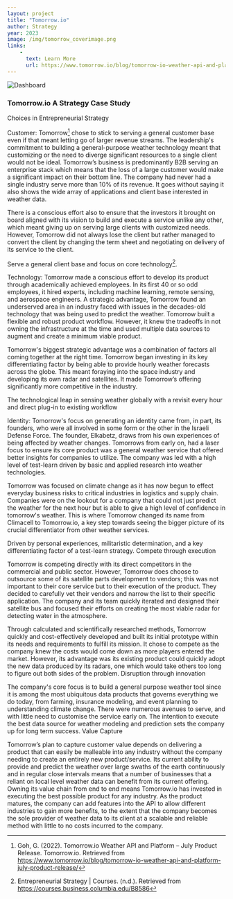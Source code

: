 ```yaml
---
layout: project
title: "Tomorrow.io"
author: Strategy
year: 2023
image: /img/tomorrow_coverimage.png
links:
    -
      text: Learn More
      url: https://www.tomorrow.io/blog/tomorrow-io-weather-api-and-platform-july-product-release/
---
```

![Dashboard](/img/tomorrow.io_dashboardimage.png)
### Tomorrow.io A Strategy Case Study

Choices in Entrepreneurial Strategy

Customer:
Tomorrow[^1] chose to stick to serving a general customer base even if that meant letting go of larger revenue streams. The leadership's commitment to building a general-purpose weather technology meant that customizing or the need to diverge significant resources to a single client would not be ideal. Tomorrow’s business is predominantly B2B serving an enterprise stack which means that the loss of a large customer would make a significant impact on their bottom line. The company had never had a single industry serve more than 10% of its revenue. It goes without saying it also shows the wide array of applications and client base interested in weather data. 

There is a conscious effort also to ensure that the investors it brought on board aligned with its vision to build and execute a service unlike any other, which meant giving up on serving large clients with customized needs. However, Tomorrow did not always lose the client but rather managed to convert the client by changing the term sheet and negotiating on delivery of its service to the client.

Serve a general client base and focus on core technology[^2].

Technology:
Tomorrow made a conscious effort to develop its product through academically achieved employees. In its first 40 or so odd employees, it hired experts, including machine learning, remote sensing, and aerospace engineers. A strategic advantage, Tomorrow found an underserved area in an industry faced with issues in the decades-old technology that was being used to predict the weather. Tomorrow built a flexible and robust product workflow. However, it knew the tradeoffs in not owning the infrastructure at the time and used multiple data sources to augment and create a minimum viable product.

Tomorrow's biggest strategic advantage was a combination of factors all coming together at the right time. Tomorrow began investing in its key differentiating factor by being able to provide hourly weather forecasts across the globe. This meant foraying into the space industry and developing its own radar and satellites. It made Tomorrow’s offering significantly more competitive in the industry.

The technological leap in sensing weather globally with a revisit every hour and direct plug-in to existing workflow

Identity:
Tomorrow's focus on generating an identity came from, in part, its founders, who were all involved in some form or the other in the Israeli Defense Force. The founder, Elkabetz, draws from his own experiences of being affected by weather changes. Tomorrows from early on, had a laser focus to ensure its core product was a general weather service that offered better insights for companies to utilize. The company was led with a high level of test-learn driven by basic and applied research into weather technologies. 

Tomorrow was focused on climate change as it has now begun to effect everyday business risks to critical industries in logistics and supply chain. Companies were on the lookout for a company that could not just predict the weather for the next hour but is able to give a high level of confidence in tomorrow's weather. This is where Tomorrow changed its name from Climacell to Tomorrow.io, a key step towards seeing the bigger picture of its crucial differentiator from other weather services.

Driven by personal experiences, militaristic determination, and a key differentiating factor of a test-learn strategy.
Compete through execution

Tomorrow is competing directly with its direct competitors in the commercial and public sector. However, Tomorrow does choose to outsource some of its satellite parts development to vendors; this was not important to their core service but to their execution of the product. They decided to carefully vet their vendors and narrow the list to their specific application. The company and its team quickly iterated and designed their satellite bus and focused their efforts on creating the most viable radar for detecting water in the atmosphere.

Through calculated and scientifically researched methods, Tomorrow quickly and cost-effectively developed and built its initial prototype within its needs and requirements to fulfill its mission. It chose to compete as the company knew the costs would come down as more players entered the market. However, its advantage was its existing product could quickly adopt the new data produced by its radars, one which would take others too long to figure out both sides of the problem.
Disruption through innovation

The company's core focus is to build a general purpose weather tool since it is among the most ubiquitous data products that governs everything we do today, from farming, insurance modeling, and event planning to understanding climate change. There were numerous avenues to serve, and with little need to customise the service early on. The intention to execute the best data source for weather modeling and prediction sets the company up for long term success. 
Value Capture

Tomorrow’s plan to capture customer value depends on delivering a product that can easily be malleable into any industry without the company needing to create an entirely new product/service. Its current ability to provide and predict the weather over large swaths of the earth continuously and in regular close intervals means that a number of businesses that a reliant on local level weather data can benefit from its current offering. Owning its value chain from end to end means Tomorrow.io has invested in executing the best possible product for any industry. As the product matures, the company can add features into the API to allow different industries to gain more benefits, to the extent that the company becomes the sole provider of weather data to its client at a scalable and reliable method with little to no costs incurred to the company. 


[^1]: Goh, G. (2022). Tomorrow.io Weather API and Platform – July Product Release. Tomorrow.io. Retrieved from https://www.tomorrow.io/blog/tomorrow-io-weather-api-and-platform-july-product-release/
[^2]: Entrepreneurial Strategy | Courses. (n.d.). Retrieved from https://courses.business.columbia.edu/B8586
